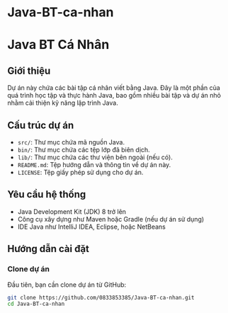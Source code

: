 # Java-BT-ca-nhan
# Java BT Cá Nhân

## Giới thiệu
Dự án này chứa các bài tập cá nhân viết bằng Java. Đây là một phần của quá trình học tập và thực hành Java, bao gồm nhiều bài tập và dự án nhỏ nhằm cải thiện kỹ năng lập trình Java.

## Cấu trúc dự án
- `src/`: Thư mục chứa mã nguồn Java.
- `bin/`: Thư mục chứa các tệp lớp đã biên dịch.
- `lib/`: Thư mục chứa các thư viện bên ngoài (nếu có).
- `README.md`: Tệp hướng dẫn và thông tin về dự án này.
- `LICENSE`: Tệp giấy phép sử dụng cho dự án.

## Yêu cầu hệ thống
- Java Development Kit (JDK) 8 trở lên
- Công cụ xây dựng như Maven hoặc Gradle (nếu dự án sử dụng)
- IDE Java như IntelliJ IDEA, Eclipse, hoặc NetBeans

## Hướng dẫn cài đặt

### Clone dự án
Đầu tiên, bạn cần clone dự án từ GitHub:
```bash
git clone https://github.com/0833853385/Java-BT-ca-nhan.git
cd Java-BT-ca-nhan
